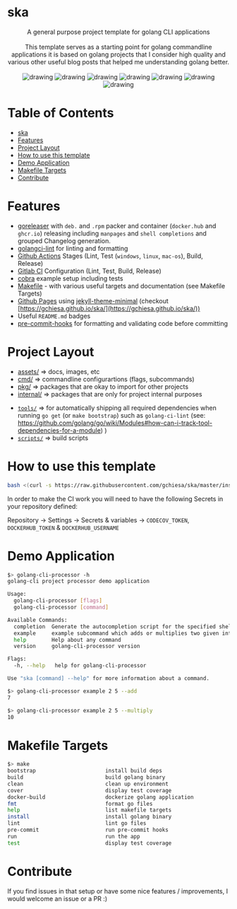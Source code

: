 # ska

<div align="center">
A general purpose project template for golang CLI applications
<br>
<br>
This template serves as a starting point for golang commandline applications it is based on golang projects that I consider high quality and various other useful blog posts that helped me understanding golang better.
<br>
<br>
<img src="https://github.com/gchiesa/ska/actions/workflows/test.yml/badge.svg" alt="drawing"/>
<img src="https://github.com/gchiesa/ska/actions/workflows/lint.yml/badge.svg" alt="drawing"/>
<img src="https://pkg.go.dev/badge/github.com/gchiesa/ska.svg" alt="drawing"/>
<img src="https://codecov.io/gh/gchiesa/ska/branch/main/graph/badge.svg" alt="drawing"/>
<img src="https://img.shields.io/github/v/release/gchiesa/ska" alt="drawing"/>
<img src="https://img.shields.io/docker/pulls/gchiesa/ska" alt="drawing"/>
<img src="https://img.shields.io/github/downloads/gchiesa/ska/total.svg" alt="drawing"/>
</div>

# Table of Contents
<!--ts-->
   * [ska](#ska)
   * [Features](#features)
   * [Project Layout](#project-layout)
   * [How to use this template](#how-to-use-this-template)
   * [Demo Application](#demo-application)
   * [Makefile Targets](#makefile-targets)
   * [Contribute](#contribute)

<!-- Added by: morelly_t1, at: Tue 10 Aug 2021 08:54:24 AM CEST -->

<!--te-->

# Features
- [goreleaser](https://goreleaser.com/) with `deb.` and `.rpm` packer and container (`docker.hub` and `ghcr.io`) releasing including `manpages` and `shell completions` and grouped Changelog generation.
- [golangci-lint](https://golangci-lint.run/) for linting and formatting
- [Github Actions](.github/worflows) Stages (Lint, Test (`windows`, `linux`, `mac-os`), Build, Release) 
- [Gitlab CI](.gitlab-ci.yml) Configuration (Lint, Test, Build, Release)
- [cobra](https://cobra.dev/) example setup including tests
- [Makefile](Makefile) - with various useful targets and documentation (see Makefile Targets)
- [Github Pages](_config.yml) using [jekyll-theme-minimal](https://github.com/pages-themes/minimal) (checkout [https://gchiesa.github.io/ska/](https://gchiesa.github.io/ska/))
- Useful `README.md` badges
- [pre-commit-hooks](https://pre-commit.com/) for formatting and validating code before committing

# Project Layout
* [assets/](https://pkg.go.dev/github.com/gchiesa/ska/assets) => docs, images, etc
* [cmd/](https://pkg.go.dev/github.com/gchiesa/ska/cmd)  => commandline configurartions (flags, subcommands)
* [pkg/](https://pkg.go.dev/github.com/gchiesa/ska/pkg)  => packages that are okay to import for other projects
* [internal/](https://pkg.go.dev/github.com/gchiesa/ska/pkg)  => packages that are only for project internal purposes
- [`tools/`](tools/) => for automatically shipping all required dependencies when running `go get` (or `make bootstrap`) such as `golang-ci-lint` (see: https://github.com/golang/go/wiki/Modules#how-can-i-track-tool-dependencies-for-a-module)
)
- [`scripts/`](scripts/) => build scripts 

# How to use this template
```sh
bash <(curl -s https://raw.githubusercontent.com/gchiesa/ska/master/install.sh)
```

In order to make the CI work you will need to have the following Secrets in your repository defined:

Repository  -> Settings -> Secrets & variables -> `CODECOV_TOKEN`, `DOCKERHUB_TOKEN` & `DOCKERHUB_USERNAME`

# Demo Application

```sh
$> golang-cli-processor -h
golang-cli project processor demo application

Usage:
  golang-cli-processor [flags]
  golang-cli-processor [command]

Available Commands:
  completion  Generate the autocompletion script for the specified shell
  example     example subcommand which adds or multiplies two given integers
  help        Help about any command
  version     golang-cli-processor version

Flags:
  -h, --help   help for golang-cli-processor

Use "ska [command] --help" for more information about a command.
```

```sh
$> golang-cli-processor example 2 5 --add
7

$> golang-cli-processor example 2 5 --multiply
10
```

# Makefile Targets
```sh
$> make
bootstrap                      install build deps
build                          build golang binary
clean                          clean up environment
cover                          display test coverage
docker-build                   dockerize golang application
fmt                            format go files
help                           list makefile targets
install                        install golang binary
lint                           lint go files
pre-commit                     run pre-commit hooks
run                            run the app
test                           display test coverage
```

# Contribute
If you find issues in that setup or have some nice features / improvements, I would welcome an issue or a PR :)

